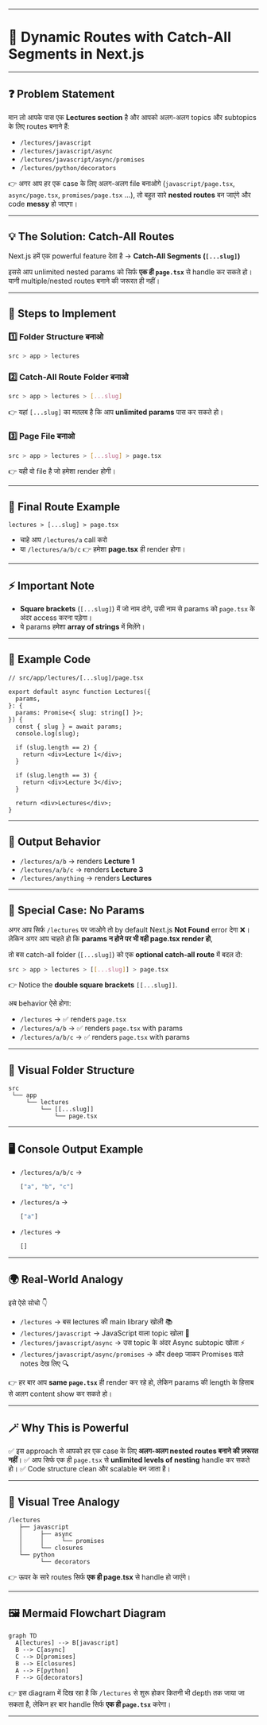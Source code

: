 

---

# 📘 Dynamic Routes with Catch-All Segments in Next.js

---

## ❓ Problem Statement

मान लो आपके पास एक **Lectures section** है और आपको अलग-अलग topics और subtopics के लिए routes बनाने हैं:

* `/lectures/javascript`
* `/lectures/javascript/async`
* `/lectures/javascript/async/promises`
* `/lectures/python/decorators`

👉 अगर आप हर एक case के लिए अलग-अलग file बनाओगे (`javascript/page.tsx`, `async/page.tsx`, `promises/page.tsx` …),
तो बहुत सारे **nested routes** बन जाएंगे और code **messy** हो जाएगा।

---

## 💡 The Solution: Catch-All Routes

Next.js हमें एक powerful feature देता है → **Catch-All Segments (`[...slug]`)**

इससे आप unlimited nested params को सिर्फ **एक ही `page.tsx`** से handle कर सकते हो।
यानी multiple/nested routes बनाने की जरूरत ही नहीं।

---

## 🚀 Steps to Implement

### 1️⃣ Folder Structure बनाओ

```bash
src > app > lectures
```

### 2️⃣ Catch-All Route Folder बनाओ

```bash
src > app > lectures > [...slug]
```

👉 यहां `[...slug]` का मतलब है कि आप **unlimited params** पास कर सकते हो।

### 3️⃣ Page File बनाओ

```bash
src > app > lectures > [...slug] > page.tsx
```

👉 यही वो file है जो हमेशा render होगी।

---

## 📌 Final Route Example

```
lectures > [...slug] > page.tsx
```

* चाहे आप `/lectures/a` call करो
* या `/lectures/a/b/c`
  👉 हमेशा **page.tsx** ही render होगा।

---

## ⚡ Important Note

* **Square brackets** (`[...slug]`) में जो नाम दोगे, उसी नाम से params को `page.tsx` के अंदर access करना पड़ेगा।
* ये params हमेशा **array of strings** में मिलेंगे।

---

## 📝 Example Code

```tsx
// src/app/lectures/[...slug]/page.tsx

export default async function Lectures({
  params,
}: {
  params: Promise<{ slug: string[] }>;
}) {
  const { slug } = await params;
  console.log(slug);

  if (slug.length == 2) {
    return <div>Lecture 1</div>;
  }

  if (slug.length == 3) {
    return <div>Lecture 3</div>;
  }

  return <div>Lectures</div>;
}
```

---

## 🎯 Output Behavior

* `/lectures/a/b` → renders **Lecture 1**
* `/lectures/a/b/c` → renders **Lecture 3**
* `/lectures/anything` → renders **Lectures**

---

## 🚨 Special Case: No Params

अगर आप सिर्फ `/lectures` पर जाओगे तो by default Next.js **Not Found** error देगा ❌।
लेकिन अगर आप चाहते हो कि **params न होने पर भी वही page.tsx render हो**,

तो बस catch-all folder (`[...slug]`) को एक **optional catch-all route** में बदल दो:

```bash
src > app > lectures > [[...slug]] > page.tsx
```

👉 Notice the **double square brackets** `[[...slug]]`.

अब behavior ऐसे होगा:

* `/lectures` → ✅ renders `page.tsx`
* `/lectures/a/b` → ✅ renders `page.tsx` with params
* `/lectures/a/b/c` → ✅ renders `page.tsx` with params

---

## 🧩 Visual Folder Structure

```
src
 └── app
     └── lectures
         └── [[...slug]]
             └── page.tsx
```

---

## 🖥️ Console Output Example

* `/lectures/a/b/c` →

  ```bash
  ["a", "b", "c"]
  ```

* `/lectures/a` →

  ```bash
  ["a"]
  ```

* `/lectures` →

  ```bash
  []
  ```

---

## 🌍 Real-World Analogy

इसे ऐसे सोचो 👇

* `/lectures` → बस lectures की main library खोली 📚
* `/lectures/javascript` → JavaScript वाला topic खोला 🔑
* `/lectures/javascript/async` → उस topic के अंदर Async subtopic खोला ⚡
* `/lectures/javascript/async/promises` → और deep जाकर Promises वाले notes देख लिए 🔍

👉 हर बार आप **same `page.tsx`** ही render कर रहे हो, लेकिन params की length के हिसाब से अलग content show कर सकते हो।

---

## 🪄 Why This is Powerful

✅ इस approach से आपको हर एक case के लिए **अलग-अलग nested routes बनाने की ज़रूरत नहीं**।
✅ आप सिर्फ एक ही `page.tsx` से **unlimited levels of nesting** handle कर सकते हो।
✅ Code structure clean और scalable बन जाता है।

---

## 🔗 Visual Tree Analogy

```
/lectures
   ├── javascript
   │     ├── async
   │     │     └── promises
   │     └── closures
   └── python
         └── decorators
```

👉 ऊपर के सारे routes सिर्फ **एक ही page.tsx** से handle हो जाएंगे।

---

## 🖼️ Mermaid Flowchart Diagram

```mermaid
graph TD
  A[lectures] --> B[javascript]
  B --> C[async]
  C --> D[promises]
  B --> E[closures]
  A --> F[python]
  F --> G[decorators]
```

👉 इस diagram में दिख रहा है कि `/lectures` से शुरू होकर कितनी भी depth तक जाया जा सकता है,
लेकिन हर बार handle सिर्फ **एक ही `page.tsx`** करेगा।

---



